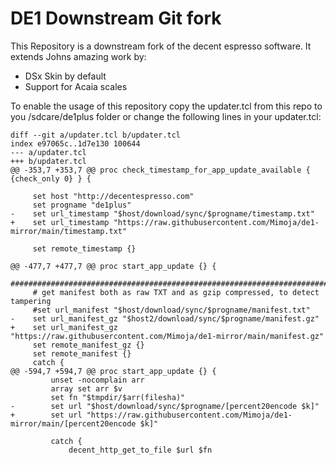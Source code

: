# DE1 Downstream Git fork

This Repository is a downstream fork of the decent espresso software. It extends Johns
amazing work by:

- DSx Skin by default
- Support for Acaia scales

To enable the usage of this repository copy the updater.tcl from this repo to you /sdcare/de1plus folder
or change the following lines in your updater.tcl:

```
diff --git a/updater.tcl b/updater.tcl
index e97065c..1d7e130 100644
--- a/updater.tcl
+++ b/updater.tcl
@@ -353,7 +353,7 @@ proc check_timestamp_for_app_update_available { {check_only 0} } {
 
     set host "http://decentespresso.com"
     set progname "de1plus"
-    set url_timestamp "$host/download/sync/$progname/timestamp.txt"    
+    set url_timestamp "https://raw.githubusercontent.com/Mimoja/de1-mirror/main/timestamp.txt"
 
     set remote_timestamp {}
 
@@ -477,7 +477,7 @@ proc start_app_update {} {
     ##############################################################################################################
     # get manifest both as raw TXT and as gzip compressed, to detect tampering 
     #set url_manifest "$host/download/sync/$progname/manifest.txt"
-    set url_manifest_gz "$host2/download/sync/$progname/manifest.gz"
+    set url_manifest_gz "https://raw.githubusercontent.com/Mimoja/de1-mirror/main/manifest.gz"
     set remote_manifest_gz {}
     set remote_manifest {}
     catch {
@@ -594,7 +594,7 @@ proc start_app_update {} {
         unset -nocomplain arr
         array set arr $v
         set fn "$tmpdir/$arr(filesha)"
-        set url "$host/download/sync/$progname/[percent20encode $k]"
+        set url "https://raw.githubusercontent.com/Mimoja/de1-mirror/main/[percent20encode $k]"
         
         catch {
             decent_http_get_to_file $url $fn
```
